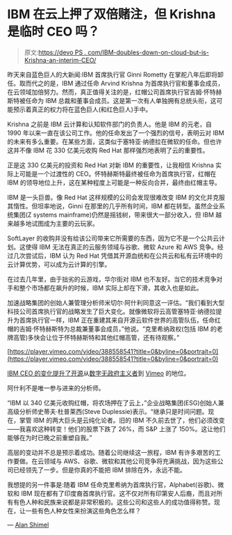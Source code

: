 # IBM 在云上押了双倍赌注，但 Krishna 是临时 CEO 吗？

> 原文:[https://devo PS . com/IBM-doubles-down-on-cloud-but-is-Krishna-an-interim-CEO/](https://devops.com/ibm-doubles-down-on-cloud-but-is-krishna-an-interim-ceo/)

昨天来自蓝色巨人的大新闻:IBM 首席执行官 Ginni Rometty 在掌舵八年后即将卸任。取而代之的是，IBM 通过任命 Arvind Krishna 为首席执行官和董事会成员，在云领域加倍努力。然而，真正值得关注的是，红帽公司首席执行官吉姆·怀特赫斯特被任命为 IBM 总裁和董事会成员。这是第一次有人单独拥有总统头衔，这可能预示着真正的权力将在蓝色巨人(和红色巨人)手中。

Krishna 之前是 IBM 云计算和认知软件部门的负责人。他是 IBM 的元老，自 1990 年以来一直在该公司工作。他的任命发出了一个强烈的信号，表明云对 IBM 的未来有多么重要。在某些方面，这类似于塞特亚·纳德拉在微软的任命。但也许这并不像 IBM 花 330 亿美元收购 Red Hat 那样强烈地表明了云的重要性。

正是这 330 亿美元的投资和 Red Hat 对新 IBM 的重要性，让我相信 Krishna 实际上可能是一个过渡性的 CEO。怀特赫斯特最终被任命为首席执行官，红帽在 IBM 的领导地位上升，这在某种程度上可能是一种反向合并，最终由红帽主导。

IBM 是一头巨兽。像 Red Hat 这样规模的公司会发现很难改变 IBM 的文化并克服其惰性。但坦率地说，Ginni 在那里的几乎所有时间，IBM 都在转型。虽然企业系统集团(Z systems mainframe)仍然是摇钱树，带来很大一部分收入，但 IBM 越来越多地试图成为主要的云玩家。

SoftLayer 的收购并没有给该公司带来它所需要的东西，因为它不是一个公共云计划。这使得 IBM 无法在真正的云服务领域与谷歌、微软 Azure 和 AWS 竞争。经过几次尝试后，IBM 认为 Red Hat 凭借其开源血统和在公共云和私有云环境中的云计算优势，可以成为云计算的引擎。

在过去几年里，由于拙劣的云游戏，华尔街对 IBM 也不友好。当它的技术竞争对手和整个市场都在飙升的时候，IBM 实际上却在下滑，其收入也是如此。

加速战略集团的创始人兼管理分析师米切尔·阿什利同意这一评估。“我们看到大型科技公司首席执行官的战略发生了巨大变化。就像微软将云高管塞特亚·纳德拉提升为首席执行官一样，IBM 正在重建其来自开源云软件世界的高管队伍，任命红帽的吉姆·怀特赫斯特为总裁兼董事会成员，”他说。“克里希纳政权(包括 IBM 的老牌高管)多快会让位于怀特赫斯特和其他红帽高管，还有待观察。”

[https://player.vimeo.com/video/388558541?title=0&byline=0&portrait=0](https://player.vimeo.com/video/388558541?title=0&byline=0&portrait=0)

[IBM CEO 的变化提升了开源](https://vimeo.com/388558541)从[数字无政府主义者](https://vimeo.com/digitalanarchist)到 [Vimeo](https://vimeo.com) 的地位。

阿什利不是唯一参与进来的分析师。

“IBM 以 340 亿美元收购红帽，将农场押在了云上，”企业战略集团(ESG)创始人兼高级分析师史蒂夫·杜普莱西(Steve Duplessie)表示。“继承只是时间问题。现在，掌管 IBM 的两大巨头是云纯化论者。旧的 IBM 不久前去世了，他们必须改变——我喜欢这种转变！他们的股票下跌了 26%，而 S&P 上涨了 150%。这让他们能够在为时已晚之前重塑自我。”

高层的变动并不总是预示着成功。随着公司继续这一旅程，IBM 有许多艰苦的工作要做。在云领域与 AWS、谷歌、微软和其他公司竞争将充满挑战，因为这些公司已经领先了一步。但是你真的不能把 IBM 排除在外，永远不能。

我想提的另一件事是:随着 IBM 任命克里希纳为首席执行官，Alphabet(谷歌)、微软和 IBM 现在都有了印度裔首席执行官。这不仅对所有印第安人后裔，而且对所有有色人种和民族来说都是非常积极的。这些公司和这些人的成功值得称赞。现在，让一些有色人种女性来扮演这些角色怎么样？

— [Alan Shimel](https://devops.com/author/ashimmy/)